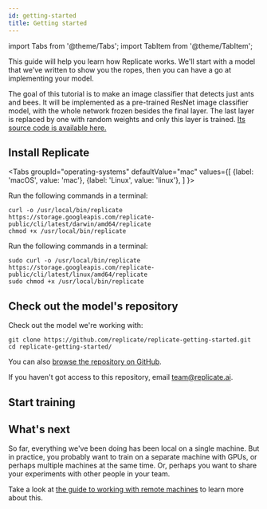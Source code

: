 ```yaml
---
id: getting-started
title: Getting started
---
```


import Tabs from '@theme/Tabs';
import TabItem from '@theme/TabItem';

This guide will help you learn how Replicate works. We'll start with a model that we've written to show you the ropes, then you can have a go at implementing your model.

The goal of this tutorial is to make an image classifier that detects just ants and bees. It will be implemented as a pre-trained ResNet image classifier model, with the whole network frozen besides the final layer. The last layer is replaced by one with random weights and only this layer is trained. [Its source code is available here.](https://github.com/replicate/replicate-getting-started/blob/master/ant_bee_detector/model.py)

## Install Replicate

<Tabs
groupId="operating-systems"
defaultValue="mac"
values={[
{label: 'macOS', value: 'mac'},
{label: 'Linux', value: 'linux'},
]
}>
<TabItem value="mac">

Run the following commands in a terminal:

    curl -o /usr/local/bin/replicate https://storage.googleapis.com/replicate-public/cli/latest/darwin/amd64/replicate
    chmod +x /usr/local/bin/replicate

</TabItem>
<TabItem value="linux">
Run the following commands in a terminal:

    sudo curl -o /usr/local/bin/replicate https://storage.googleapis.com/replicate-public/cli/latest/linux/amd64/replicate
    sudo chmod +x /usr/local/bin/replicate

</TabItem>
</Tabs>

## Check out the model's repository

Check out the model we're working with:

    git clone https://github.com/replicate/replicate-getting-started.git
    cd replicate-getting-started/

You can also [browse the repository on GitHub](https://github.com/replicate/replicate-getting-started).

If you haven't got access to this repository, email [team@replicate.ai](mailto:team@replicate.ai).

## Start training

## What's next

So far, everything we've been doing has been local on a single machine. But in practice, you probably want to train on a separate machine with GPUs, or perhaps multiple machines at the same time. Or, perhaps you want to share your experiments with other people in your team.

Take a look at [the guide to working with remote machines](working-with-remote-machines.md) to learn more about this.
